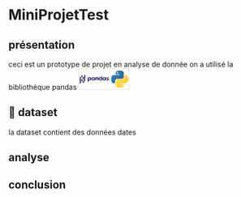 # MiniProjetTest

## présentation
ceci est un prototype de projet en analyse de donnée
on a utilisé la bibliothéque pandas 
<img src="img/image.png" width=100px>
## :file_folder: dataset
la dataset contient des données dates

## analyse

## conclusion